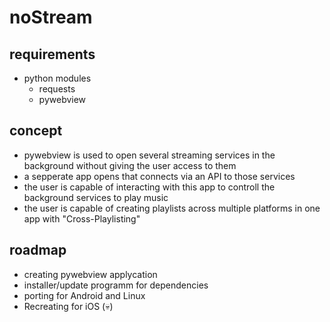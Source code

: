 # noStream

## requirements

- python modules
  - requests
  - pywebview
 
## concept
- pywebview is used to open several streaming services in the background without giving the user access to them
- a sepperate app opens that connects via an API to those services
- the user is capable of interacting with this app to controll the background services to play music
- the user is capable of creating playlists across multiple platforms in one app with "Cross-Playlisting"

## roadmap

- creating pywebview applycation
- installer/update programm for dependencies
- porting for Android and Linux
- Recreating for iOS (💀)
